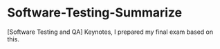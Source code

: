 # Software-Testing-Summarize
[Software Testing and QA] Keynotes, I prepared my final exam based on this.
